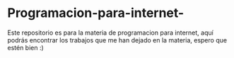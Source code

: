 # Programacion-para-internet-
Este repositorio es para la materia de programacion para internet, aquí podrás encontrar los trabajos que me han dejado en la materia, espero que estén bien :)
